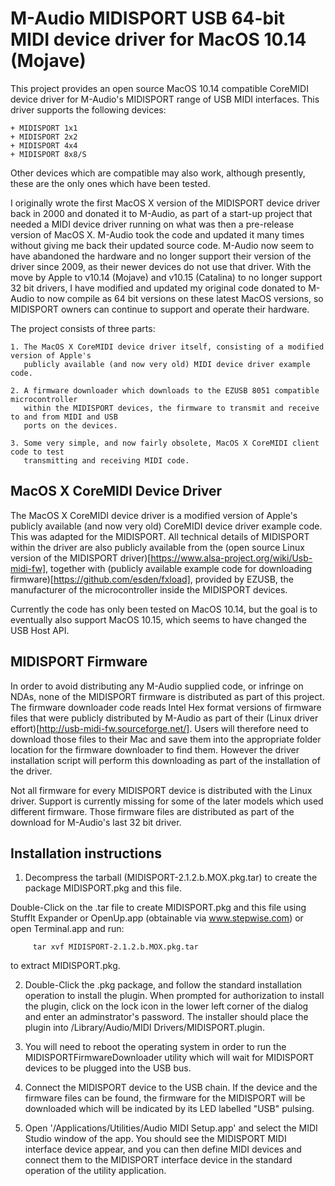 M-Audio MIDISPORT USB 64-bit MIDI device driver for MacOS 10.14 (Mojave)
========================================================================

This project provides an open source MacOS 10.14 compatible CoreMIDI device driver
for M-Audio's MIDISPORT range of USB MIDI interfaces. This driver supports the following
devices:

    + MIDISPORT 1x1
    + MIDISPORT 2x2
    + MIDISPORT 4x4
    + MIDISPORT 8x8/S

Other devices which are compatible may also work, although presently, these are the only
ones which have been tested.

I originally wrote the first MacOS X version of the MIDISPORT device driver back in 2000
and donated it to M-Audio, as part of a start-up project that needed a MIDI device driver
running on what was then a pre-release version of MacOS X. M-Audio took the code and
updated it many times without giving me back their updated source code. M-Audio now seem
to have abandoned the hardware and no longer support their version of the driver
since 2009, as their newer devices do not use that driver. With the move by Apple to
v10.14 (Mojave) and v10.15 (Catalina) to no longer support 32 bit drivers, I have modified
and updated my original code donated to M-Audio to now compile as 64 bit versions on these
latest MacOS versions, so MIDISPORT owners can continue to support and operate their
hardware.

The project consists of three parts:

    1. The MacOS X CoreMIDI device driver itself, consisting of a modified version of Apple's
       publicly available (and now very old) MIDI device driver example code.

    2. A firmware downloader which downloads to the EZUSB 8051 compatible microcontroller
       within the MIDISPORT devices, the firmware to transmit and receive to and from MIDI and USB
       ports on the devices.

    3. Some very simple, and now fairly obsolete, MacOS X CoreMIDI client code to test
       transmitting and receiving MIDI code.

MacOS X CoreMIDI Device Driver
------------------------------

The MacOS X CoreMIDI device driver is a modified version of Apple's publicly available
(and now very old) CoreMIDI device driver example code. This was adapted for the
MIDISPORT. All technical details of MIDISPORT within the driver are also publicly available from
the (open source Linux version of the MIDISPORT driver)[https://www.alsa-project.org/wiki/Usb-midi-fw],
together with (publicly available example code for downloading firmware)[https://github.com/esden/fxload],
provided by EZUSB, the manufacturer of the microcontroller inside the MIDISPORT devices.

Currently the code has only been tested on MacOS 10.14, but the goal is to eventually also
support MacOS 10.15, which seems to have changed the USB Host API.

MIDISPORT Firmware
------------------

In order to avoid distributing any M-Audio supplied code, or infringe on NDAs, none of the
MIDISPORT firmware is distributed as part of this project. The firmware downloader code
reads Intel Hex format versions of firmware files that were publicly distributed by
M-Audio as part of their (Linux driver effort)[http://usb-midi-fw.sourceforge.net/]. Users
will therefore need to download those files to their Mac and save them into the
appropriate folder location for the firmware downloader to find them. However the driver
installation script will perform this downloading as part of the installation of the
driver.

Not all firmware for every MIDISPORT device is distributed with the Linux driver. Support
is currently missing for some of the later models which used different firmware.
Those firmware files are distributed as part of the download for M-Audio's last 32 bit driver.

Installation instructions 
-------------------------
1. Decompress the tarball (MIDISPORT-2.1.2.b.MOX.pkg.tar) to create the package MIDISPORT.pkg and this file.

Double-Click on the .tar file to create MIDISPORT.pkg and this file using StuffIt Expander
or OpenUp.app (obtainable via www.stepwise.com) or open Terminal.app and run:

	     tar xvf MIDISPORT-2.1.2.b.MOX.pkg.tar

to extract MIDISPORT.pkg.

2. Double-Click the .pkg package, and follow the standard installation operation to
install the plugin. When prompted for authorization to install the plugin, click on the
lock icon in the lower left corner of the dialog and enter an adminstrator's password. The
installer should place the plugin into /Library/Audio/MIDI Drivers/MIDISPORT.plugin.

3. You will need to reboot the operating system in order to run the
MIDISPORTFirmwareDownloader utility which will wait for MIDISPORT devices to be plugged
into the USB bus.

4. Connect the MIDISPORT device to the USB chain. If the device and the firmware files can be found, the firmware for the
MIDISPORT will be downloaded which will be indicated by its LED labelled "USB"
pulsing.

5. Open '/Applications/Utilities/Audio MIDI Setup.app' and select the MIDI Studio window
of the app. You should see the MIDISPORT MIDI interface device appear, and you can then define MIDI
devices and connect them to the MIDISPORT interface device in the standard operation of
the utility application.

